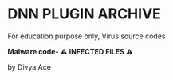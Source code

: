 <h1>DNN PLUGIN ARCHIVE</h1>

For education purpose only,
Virus source codes

<b>Malware code- ⚠ INFECTED FILES ⚠</b>

by Divya Ace
